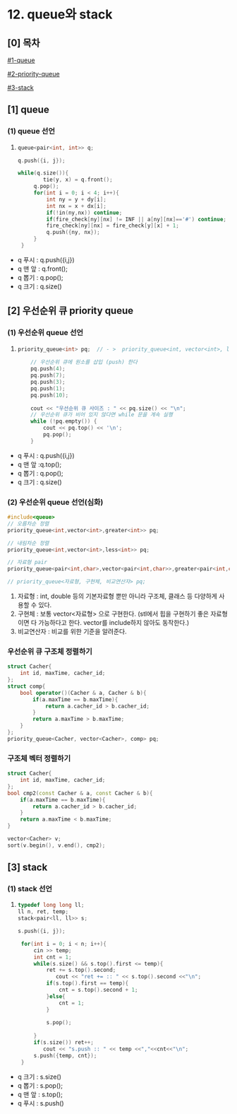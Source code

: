# 12. queue와 stack

## \[0] 목차

[#1-queue](12.-queue.md#1-queue "mention")

[#2-priority-queue](12.-queue.md#2-priority-queue "mention")

[#3-stack](12.-queue.md#3-stack "mention")

## \[1] queue

### (1) queue 선언&#x20;

1. ```cpp
   queue<pair<int, int>> q;

   q.push({i, j});

   while(q.size()){
           tie(y, x) = q.front(); 
   		q.pop();
   		for(int i = 0; i < 4; i++){
   			int ny = y + dy[i];
   			int nx = x + dx[i];
   			if(!in(ny,nx)) continue;
   			if(fire_check[ny][nx] != INF || a[ny][nx]=='#') continue;
   			fire_check[ny][nx] = fire_check[y][x] + 1;
   			q.push({ny, nx});
   		}
   	}

   ```

* q 푸시 : q.push({i,j})
* q 맨 앞 : q.front();&#x20;
* q 뽑기 : q.pop();
* q 크기 : q.size()

## \[2] 우선순위 큐 priority queue

### (1) 우선순위 queue 선언&#x20;

1. ```cpp
   priority_queue<int> pq;  // - >  priority_queue<int, vector<int>, less<int>> pq;
    
       // 우선순위 큐에 원소를 삽입 (push) 한다 
       pq.push(4);
       pq.push(7);
       pq.push(3);
       pq.push(1);
       pq.push(10);
    
       cout << "우선순위 큐 사이즈 : " << pq.size() << "\n";
       // 우선순위 큐가 비어 있지 않다면 while 문을 계속 실행
       while (!pq.empty()) {
           cout << pq.top() << '\n';
           pq.pop();
       }
   ```

* q 푸시 : q.push({i,j})
* q 맨 앞 :q.top();&#x20;
* q 뽑기 : q.pop();
* q 크기 : q.size()

### (2) 우선순위 queue 선언(심화)&#x20;

```cpp
#include<queue>
// 오름차순 정렬
priority_queue<int,vector<int>,greater<int>> pq;

// 내림차순 정렬
priority_queue<int,vector<int>,less<int>> pq;

// 자료형 pair
priority_queue<pair<int,char>,vector<pair<int,char>>,greater<pair<int,char>>> pq;

// priority_queue<자료형, 구현체, 비교연산자> pq;
```

1. 자료형 : int, double 등의 기본자료형 뿐만 아니라 구조체, 클래스 등 다양하게 사용할 수 있다.
2. 구현체 : 보통 vector<자료형> 으로 구현한다. (stl에서 힙을 구현하기 좋은 자료형이면 다 가능하다고 한다. vector를 include하지 않아도 동작한다.)
3. 비교연산자 : 비교를 위한 기준을 알려준다.

### 우선순위 큐 구조체 정렬하기

```cpp
struct Cacher{
    int id, maxTime, cacher_id;  
}; 
struct comp{
    bool operator()(Cacher & a, Cacher & b){
        if(a.maxTime == b.maxTime){
            return a.cacher_id > b.cacher_id; 
        }
        return a.maxTime > b.maxTime;  
    }
}; 
priority_queue<Cacher, vector<Cacher>, comp> pq; 
```

### 구조체 벡터 정렬하기

```cpp
struct Cacher{
    int id, maxTime, cacher_id;  
}; 
bool cmp2(const Cacher & a, const Cacher & b){
    if(a.maxTime == b.maxTime){
        return a.cacher_id > b.cacher_id; 
    }
    return a.maxTime < b.maxTime; 
}

vector<Cacher> v; 
sort(v.begin(), v.end(), cmp2);
```

## \[3] stack

### (1) stack 선언

1. ```cpp
   typedef long long ll; 
   ll n, ret, temp;
   stack<pair<ll, ll>> s; 

   s.push({i, j});

   	for(int i = 0; i < n; i++){
   		cin >> temp;
   		int cnt = 1; 
   		while(s.size() && s.top().first <= temp){
   			ret += s.top().second; 
               cout << "ret += :: " << s.top().second <<"\n";
   			if(s.top().first == temp){ 
   				cnt = s.top().second + 1;  
   			}else{  
   				cnt = 1; 
   			}
               
   			s.pop(); 
               
   		}
   		if(s.size()) ret++;
           cout << "s.push :: " << temp <<","<<cnt<<"\n";
   		s.push({temp, cnt});
   	}

   ```

* q 크기 : s.size()
* q 뽑기 : s.pop();
* q 맨 앞 : s.top();&#x20;
* q 푸시 : s.push()
